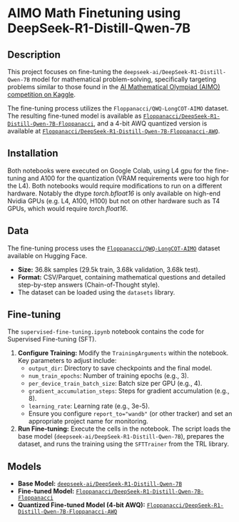# AIMO Math Finetuning using DeepSeek-R1-Distill-Qwen-7B

## Description

This project focuses on fine-tuning the `deepseek-ai/DeepSeek-R1-Distill-Qwen-7B` model for mathematical problem-solving, specifically targeting problems similar to those found in the [AI Mathematical Olympiad (AIMO) competition on Kaggle](https://www.kaggle.com/competitions/ai-mathematical-olympiad-progress-prize-2).

The fine-tuning process utilizes the `Floppanacci/QWQ-LongCOT-AIMO` dataset. The resulting fine-tuned model is available as [`Floppanacci/DeepSeek-R1-Distill-Qwen-7B-Floppanacci`](https://huggingface.co/Floppanacci/DeepSeek-R1-Distill-Qwen-7B-Floppanacci), and a 4-bit AWQ quantized version is available at [`Floppanacci/DeepSeek-R1-Distill-Qwen-7B-Floppanacci-AWQ`](https://huggingface.co/Floppanacci/DeepSeek-R1-Distill-Qwen-7B-Floppanacci-AWQ).

## Installation

Both notebooks were executed on Google Colab, using L4 gpu for the fine-tuning and A100 for the quantization (VRAM requirements were too high for the L4). Both notebooks would require modifications to run on a different hardware. Notably the dtype *torch.bfloat16* is only available on high-end Nvidia GPUs (e.g. L4, A100, H100) but not on other hardware such as T4 GPUs, which would require *torch.float16*.

## Data

The fine-tuning process uses the [`Floppanacci/QWQ-LongCOT-AIMO`](https://huggingface.co/datasets/Floppanacci/QWQ-LongCOT-AIMO) dataset available on Hugging Face.
*   **Size:** 36.8k samples (29.5k train, 3.68k validation, 3.68k test).
*   **Format:** CSV/Parquet, containing mathematical questions and detailed step-by-step answers (Chain-of-Thought style).
*   The dataset can be loaded using the `datasets` library.

## Fine-tuning

The `supervised-fine-tuning.ipynb` notebook contains the code for Supervised Fine-tuning (SFT).

1.  **Configure Training:** Modify the `TrainingArguments` within the notebook. Key parameters to adjust include:
    *   `output_dir`: Directory to save checkpoints and the final model.
    *   `num_train_epochs`: Number of training epochs (e.g., 3).
    *   `per_device_train_batch_size`: Batch size per GPU (e.g., 4).
    *   `gradient_accumulation_steps`: Steps for gradient accumulation (e.g., 8).
    *   `learning_rate`: Learning rate (e.g., 3e-5).
    *   Ensure you configure `report_to="wandb"` (or other tracker) and set an appropriate project name for monitoring.
2.  **Run Fine-tuning:** Execute the cells in the notebook. The script loads the base model (`deepseek-ai/DeepSeek-R1-Distill-Qwen-7B`), prepares the dataset, and runs the training using the `SFTTrainer` from the TRL library.

## Models

*   **Base Model:** [`deepseek-ai/DeepSeek-R1-Distill-Qwen-7B`](https://huggingface.co/deepseek-ai/DeepSeek-R1-Distill-Qwen-7B)
*   **Fine-tuned Model:** [`Floppanacci/DeepSeek-R1-Distill-Qwen-7B-Floppanacci`](https://huggingface.co/Floppanacci/DeepSeek-R1-Distill-Qwen-7B-Floppanacci)
*   **Quantized Fine-tuned Model (4-bit AWQ):** [`Floppanacci/DeepSeek-R1-Distill-Qwen-7B-Floppanacci-AWQ`](https://huggingface.co/Floppanacci/DeepSeek-R1-Distill-Qwen-7B-Floppanacci-AWQ)



